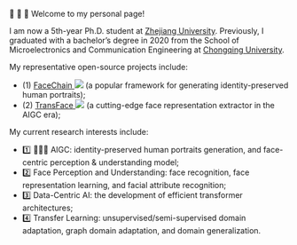<!-- 加点表情包,直接复制图片即可  https://github.com/guodongxiaren/README/blob/master/emoji.md?tdsourcetag=s_pcqq_aiomsg -->

🙌 🙌 🙌 Welcome to my personal page!

I am now a 5th-year Ph.D. student at [Zhejiang University](https://www.zju.edu.cn/).
Previously, I graduated with a bachelor’s degree in 2020 from the School of Microelectronics and Communication Engineering at [Chongqing University](https://www.cqu.edu.cn/).

My representative open-source projects include:  
- (1) [FaceChain ![](https://img.shields.io/github/stars/modelscope/FaceChain?style=social&label=Stars)](https://github.com/modelscope/facechain) (a popular framework for generating identity-preserved human portraits); 
- (2) [TransFace ![](https://img.shields.io/github/stars/DanJun6737/TransFace?style=social&label=Stars)](https://github.com/DanJun6737/TransFace) (a cutting-edge face representation extractor in the AIGC era);


My current research interests include:
- 1️⃣ 🌟🌟🌟 AIGC: identity-preserved human portraits generation, and face-centric perception & understanding model;
- 2️⃣ Face Perception and Understanding: face recognition, face representation learning, and facial attribute recognition;
- 3️⃣ Data-Centric AI: the development of efficient transformer architectures;
- 4️⃣ Transfer Learning: unsupervised/semi-supervised domain adaptation, graph domain adaptation, and domain generalization.


<!-- My research interest includes neural machine translation and computer vision. I have published more than 100 papers at the top international AI conferences with total <a href='https://scholar.google.com/citations?user=DhtAFkwAAAAJ'>google scholar citations <strong><span id='total_cit'>260000+</span></strong></a> (You can also use google scholar badge <a href='https://scholar.google.com/citations?user=DhtAFkwAAAAJ'><img src="https://img.shields.io/endpoint?url={{ url | url_encode }}&logo=Google%20Scholar&labelColor=f6f6f6&color=9cf&style=flat&label=citations"></a>). -->
